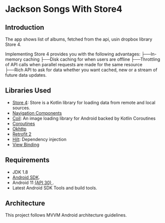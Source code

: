 # Jackson Songs With Store4


## Introduction
The app shows list of albums, fetched from the api, usin dropbox library Store 4. 

Implementing Store 4 provides you with the following advantages:
├──In-memory caching
├──Disk caching for when users are offline
├──Throttling of API calls when parallel requests are made for the same resource
├──Rich API to ask for data whether you want cached, new or a stream of future data updates.


## Libraries Used
- [Store 4](https://github.com/dropbox/Store): Store is a Kotlin library for loading data from remote and local sources.
- [Navigation Components](https://developer.android.com/guide/navigation)
- [Coil](https://github.com/coil-kt/coil): An image loading library for Android backed by Kotlin Coroutines
- [Coroutines](https://kotlinlang.org/docs/coroutines-overview.html)
- [Okhttp](https://github.com/square/okhttp)
- [Retrofit 2](http://square.github.io/retrofit/)
- [Hilt](https://developer.android.com/codelabs/android-hilt#0): Dependency injection
- [View Binding](https://developer.android.com/topic/libraries/view-binding)


## Requirements

- JDK 1.8
- [Android SDK](http://developer.android.com/sdk/index.html).
- Android 11 [(API 30) ](http://developer.android.com/tools/revisions/platforms.html).
- Latest Android SDK Tools and build tools.


## Architecture

This project follows MVVM Android architecture guidelines.




